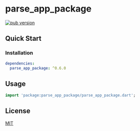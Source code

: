 # parse_app_package

[![pub version][pub-image]][pub-url]

[pub-image]: https://img.shields.io/pub/v/parse_app_package.svg
[pub-url]: https://pub.dev/packages/parse_app_package

## Quick Start

### Installation

```yaml
dependencies:
  parse_app_package: ^0.6.0
```

## Usage

```dart
import 'package:parse_app_package/parse_app_package.dart';
```

## License

[MIT](./LICENSE)